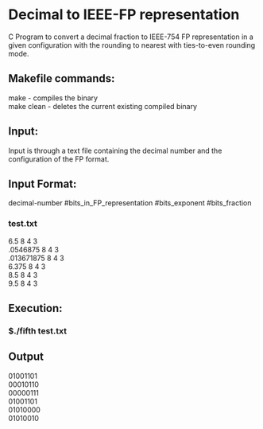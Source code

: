 # Decimal to IEEE-FP representation

C Program to convert a decimal fraction to IEEE-754 FP representation in a
given configuration with the rounding to nearest with ties-to-even rounding mode.

## Makefile commands:
make - compiles the binary <br>
make clean - deletes the current existing compiled binary

## Input:
Input is through a text file containing the decimal number and the configuration of the FP format.

## Input Format:
decimal-number #bits_in_FP_representation #bits_exponent #bits_fraction

### test.txt <br>
6.5 8 4 3 <br>
.0546875 8 4 3 <br>
.013671875 8 4 3 <br>
6.375 8 4 3 <br>
8.5 8 4 3 <br>
9.5 8 4 3 <br>

## Execution:
### $./fifth test.txt

## Output
01001101 <br>
00010110 <br>
00000111 <br>
01001101 <br>
01010000 <br>
01010010 <br>